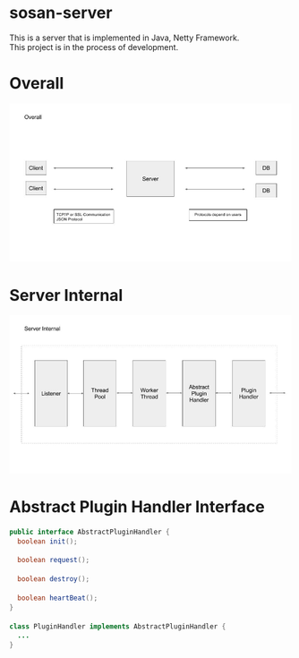 # sosan-server
This is a server that is implemented in Java, Netty Framework. <br />
This project is in the process of development.

# Overall
![Alt text](overall.jpg?raw=true)

# Server Internal
![Alt text](server_internal.jpg?raw=true)

# Abstract Plugin Handler Interface
```java
public interface AbstractPluginHandler {
  boolean init();

  boolean request();

  boolean destroy();

  boolean heartBeat();
}

class PluginHandler implements AbstractPluginHandler {
  ...
}
```
